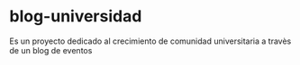 # blog-universidad
Es un proyecto dedicado al crecimiento de comunidad universitaria a travès de un blog de eventos
